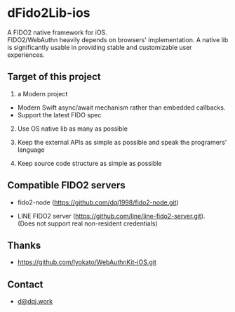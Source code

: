 # dFido2Lib-ios
A FIDO2 native framework for iOS.  
FIDO2/WebAuthn heavily depends on browsers' implementation. A native lib is significantly usable in providing stable and customizable user experiences.

## Target of this project
1. a Modern project 

  * Modern Swift async/await mechanism rather than embedded callbacks. 
  * Support the latest FIDO spec

2. Use OS native lib as many as possible

3. Keep the external APIs as simple as possible and speak the programers' language

4. Keep source code structure as simple as possible

## Compatible FIDO2 servers 
* fido2-node (https://github.com/dqj1998/fido2-node.git) 

* LINE FIDO2 server (https://github.com/line/line-fido2-server.git).  
(Does not support real non-resident credentials)

## Thanks
* https://github.com/lyokato/WebAuthnKit-iOS.git

## Contact
* d@dqj.work
